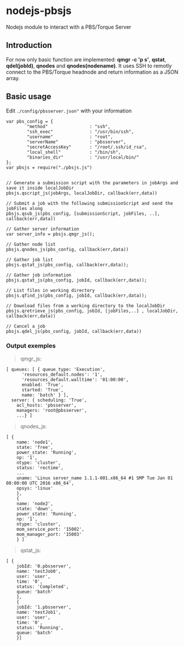 # nodejs-pbsjs
Nodejs module to interact with a PBS/Torque Server

## Introduction
For now only basic function are implemented: **qmgr -c 'p s'**, **qstat**, **qdel(jobId)**, **qnodes** and **qnodes(nodename)**.
It uses SSH to remotly connect to the PBS/Torque headnode and return information as a JSON array.

## Basic usage
Edit `./config/pbsserver.json"` with your information
```
var pbs_config = {
        "method"                : "ssh",
        "ssh_exec"              : "/usr/bin/ssh",
        "username"              : "root",
        "serverName"            : "pbsserver",
        "secretAccessKey"       : "/root/.ssh/id_rsa",
        "local_shell"           : "/bin/sh",
        "binaries_dir"          : "/usr/local/bin/"
};
var pbsjs = require("./pbsjs.js")


// Generate a submission script with the parameters in jobArgs and save it inside localJobDir
pbsjs.qscript_js(jobArgs, localJobDir, callback(err,data))

// Submit a job with the following submissionScript and send the jobFiles along
pbsjs.qsub_js(pbs_config, [submissionScript, jobFiles, ..], callback(err,data))

// Gather server information
var server_info = pbsjs.qmgr_js();

// Gather node list
pbsjs.qnodes_js(pbs_config, callback(err,data))

// Gather job list
pbsjs.qstat_js(pbs_config, callback(err,data));

// Gather job information
pbsjs.qstat_js(pbs_config, jobId, callback(err,data));

// List files in working directory
pbsjs.qfind_js(pbs_config, jobId, callback(err,data));

// Download files from a working directory to the localJobDir
pbsjs.qretrieve_js(pbs_config, jobId, [jobFiles,..] , localJobDir, callback(err,data))

// Cancel a job
pbsjs.qdel_js(pbs_config, jobId, callback(err,data))
```

### Output exemples
>qmgr_js:
```
[ queues: [ { queue_type: 'Execution',
      'resources_default.nodes': '1',
      'resources_default.walltime': '01:00:00',
      enabled: 'True',
      started: 'True',
      name: 'batch' } ],
  server: { scheduling: 'True',
    acl_hosts: 'pbsserver',
    managers: 'root@pbsserver',
    ...} ]
```

>qnodes_js:
```
[ { 
    name: 'node1',
    state: 'free',
    power_state: 'Running',
    np: '1',
    ntype: 'cluster',
    status: 'rectime',
    ...
    uname: 'Linux server_name 1.1.1-001.x86_64 #1 SMP Tue Jan 01 00:00:00 UTC 2016 x86_64',
    opsys: 'linux'
    },
    {
    name: 'node2',
    state: 'down',
    power_state: 'Running',
    np: '1',
    ntype: 'cluster',
    mom_service_port: '15002',
    mom_manager_port: '15003' 
    } ]
```

>qstat_js:
```
[ {
    jobId: '0.pbsserver',
    name: 'testJob0',
    user: 'user',
    time: '0',
    status: 'Completed',
    queue: 'batch' 
    },
    {
    jobId: '1.pbsserver', 
    name: 'testJob1',
    user: 'user',
    time: '0',
    status: 'Running',
    queue: 'batch' 
    }]
```
